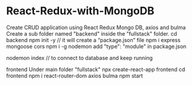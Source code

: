 # React-Redux-with-MongoDB
Create CRUD application using React Redux Mongo DB, axios and bulma
Create a sub folder named "backend" inside the "fullstack" folder.
cd backend
npm init -y		// it will create a “package.json” file
npm i express mongoose cors
npm i -g nodemon
add "type": "module"  in package.json

nodemon index	// to connect to database and keep running

frontend
	Under main folder "fullstack"
	npx create-react-app frontend
	cd frontend
	npm i react-router-dom axios bulma
	npm start
	

